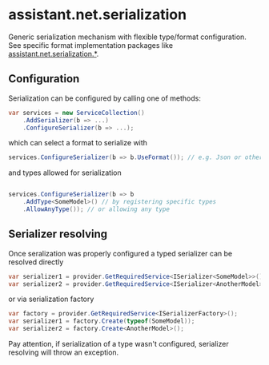 ﻿# assistant.net.serialization

Generic serialization mechanism with flexible type/format configuration.
See specific format implementation packages like [assistant.net.serialization.*](https://www.nuget.org/packages?q=assistant.net.serialization.).

## Configuration

Serialization can be configured by calling one of methods:

```csharp
var services = new ServiceCollection()
    .AddSerializer(b => ...)
    .ConfigureSerializer(b => ...);
```

which can select a format to serialize with

```csharp
services.ConfigureSerializer(b => b.UseFormat()); // e.g. Json or others

```
and types allowed for serialization

```csharp

services.ConfigureSerializer(b => b
    .AddType<SomeModel>() // by registering specific types
    .AllowAnyType()); // or allowing any type

```

## Serializer resolving

Once seralization was properly configured a typed serializer can be resolved directly

```csharp
var serializer1 = provider.GetRequiredService<ISerializer<SomeModel>>();
var serializer2 = provider.GetRequiredService<ISerializer<AnotherModel>>();
```

or via serialization factory

```csharp
var factory = provider.GetRequiredService<ISerializerFactory>();
var serializer1 = factory.Create(typeof(SomeModel));
var serializer2 = factory.Create<AnotherModel>();
```

Pay attention, if serialization of a type wasn't configured, serializer resolving will throw an exception.